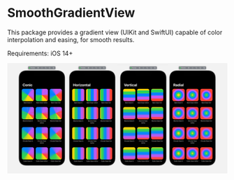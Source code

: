 # SmoothGradientView


This package provides a gradient view (UIKit and SwiftUI) capable of color interpolation and easing, for smooth results.
  
Requirements:
iOS 14+

![SmoothGradientView](Documentation/header.png)
